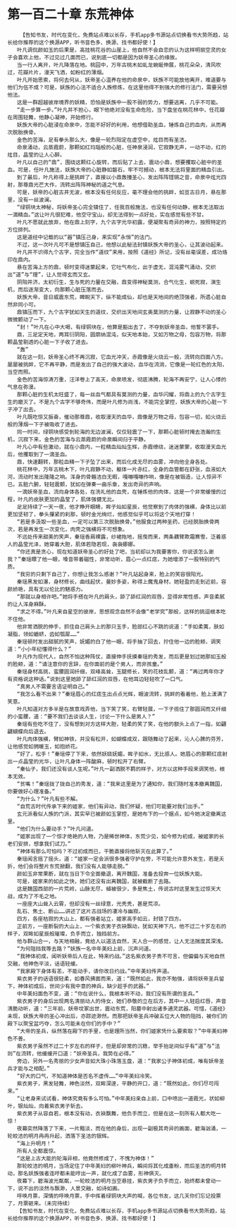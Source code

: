 # 第一百二十章 东荒神体
        【告知书友，时代在变化，免费站点难以长存，手机app多书源站点切换看书大势所趋，站长给你推荐的这个换源APP，听书音色多、换源、找书都好使！】
       叶凡调侃颜如玉的后果是，高挂桃花谷的山崖上，他自然不会自恋的认为这样明丽空灵的女子会喜欢上他，不过见过几面而已，说到底一切都是因为妖帝圣心的缘故。
       当一行人离开，叶凡降落在地。桃园中，万年古桃木如虬龙蜿蜒伸展，桃花朵朵，清风吹过，花瓣片片，漫天飞洒，如粉红的薄烟。
       叶凡开始思索，将何去何从，妖帝圣心温养在他的命泉中，妖族不可能放他离开，难道要与他们为伍不成？可是，妖族的心法不适合人族修炼，在这里他得不到强大的修行法门，需要另想他法。
       这是一群超越彼岸境界的妖精，恐怕是妖族中一股不弱的势力，想要逃离，几乎不可能。
       “走一步算一步。”叶凡并不担心，眼下他绝对没有生命危险，当下盘坐在桃花林中，任花瓣在周围轻舞，他静心凝神，开始修行。
       妖族大帝的心脏浸在命泉中，怎能不好好的利用，他想借助圣血，锤炼自己的血肉，从而再次脱胎换骨。
       金色的苦海，足有拳头那么大，像是一轮烈阳定在虚空中，炫目而有圣洁。
       命泉涌动，云蒸霞蔚，那颗如红玛瑙般的心脏，任神泉浸润，它寂静无声，一动不动，红的炫目，晶莹的让人心醉。
       叶凡以自己的“鼎”，围绕这颗红心旋转，而后贴了上去，震动小鼎，想要攫取心脏中的圣血。可是，任叶凡施法，妖族大帝的心脏静如磐石，牢不可撼动，根本无法将里面的精血引出。
       到了最后，叶凡称得上是挑衅了，直接以小鼎轰撞圣心，发出阵阵铿锵之音，命泉中炫光四射，那尊鼎光芒大作，流转出阵阵神秘的道之气息。
       可是，妖帝的心脏古井无波，根本没有任何反应，毫不理会他的挑衅，如亘古日月，悬在那里，没有一丝波澜。
       “绿铜块太神秘，将妖帝圣心完全镇住了，任我百般施法，也没有任何动静，根本无法取出一滴精血。”这让叶凡很犯难，他空守宝山，却无法得到一点好处，实在感觉有些不甘。
       叶凡不愿就此放弃，他在鼎上刻字，九个古字光华初露，便凝聚有奇异的神力，按照特定的方位排列。
       这是道经中记载的以“器”镇压己身，来实现“永恒”的法门。
       不过，这一次叶凡可不是想镇压自己，他想以此秘法封镇妖族大帝的圣心，让其波动起来。
       叶凡并不识得九个古字，完全当作“道纹”来用，按照《道经》所记，没有丝毫误差，成功烙印在鼎内。
       悬在苦海上方的鼎，顿时变得迷蒙起来，它吐气布化，出于虚无，混沌雾气涌动，交织出“道”与“理”，让人觉得玄而又玄。
       阴阳并济，太初衍生，生与死的力量在交融，鼎变得神秘莫测，合气化生，蜕死寂，演生机，而后逐渐变大，向那颗心脏压落而去。
       妖族大帝，昔日威震东荒，睥睨天下，纵不能成仙，却也是天地间的绝顶强者，所遗心脏自然非同小可。
       鼎镇压而下，九个古字犹如天生的道纹，交织出天地间玄奥莫测的力量，让寂静不动的圣心微微颤动了一下。
       “封！”叶凡在心中大喝，有绿铜块在，他算是豁出去了，不夺到妖帝圣血，他誓不罢手。
       鼎，三足定天地，两耳衍阴阳，圆廓纳混沌，似天地本始，又如万物之母，包容万物，将那颗晶莹剔透的心脏一下子收了进去。
       “轰”
       就在这一刻，妖帝圣心终不再沉寂，它血光冲天，赤霞像是火烧云一般，流转向四面八方。屡屡被挑衅，它不再平静，而是发出了自己的强大波动，血华在流淌，它像是一轮红色的太阳，当空而照。
       金色的苦海惊涛万重，汪洋卷上了高天，命泉喷发，彻底沸腾，轮海不再安宁，让人心悸的气息在弥漫。
       那颗心脏的生机太旺盛了，每一丝血气都具有莫测的力量，血华闪耀，将鼎上的九个古字生生的磨灭了。不是九个古字不够奇伟，而是叶凡修为尚浅，不能完全掌控，妖族大帝的心脏一下子冲了出去。
       叶凡既吃惊又振奋，催动那尊鼎，收取漫天的血华，鼎像是万物之母，包容一切，如火烧云般的薄烟一下子被吸收了进去。
       同一时间，绿铜块感受到轮海的无边波澜，仅仅轻震了一下，那颗心脏顿时掩去浩瀚的生机，沉寂下来，金色的苦海与云蒸霞蔚的命泉瞬间归于平静。
       叶凡心中有些激动，就在小鼎内，一粒精血灿灿生辉，赤霞缭绕，迷迷蒙蒙，收取漫天血光后，他攫取到了一滴圣血。
       鼎，快速翻转，那粒血精一下子坠了出来，而后化成无尽的血雾，冲向他全身各处。
       桃花林中，万年古桃木下，叶凡寂静不动，躯体一片赤红，全身的血管都在舒张，血液如大河，流动时发出隆隆之响。浑身的骨骼洁白无暇，嘎嘣嘎嘣作响，像是在被锻造，让人惊异不已。五脏六腑，轻轻震颤，犹如在弹奏一曲乐章，发出奇异的声响。
       一滴妖帝圣血，流向身体各处，在洗礼他的血壳，在锤炼他的肉体，这是一个非常缓慢的过程，叶凡的皮肤更加的晶莹了，肌体强健无比。
       足足持续了一天一夜，他才睁开眼睛，眸子灿如星辰，他觉察到了肉体的强横，身体比以前更加坚韧了，拳头攥紧的刹那，顿时金光绚烂，他感觉似乎可以将这个天地打穿！
       “若是多汲取一些圣血，一定可以第三次脱胎换骨。”他服食过两种圣药，已经脱胎换骨两次，若是再发生一次变化，肉壳之强横将不可想象。
       不远处传来甜美的笑声，秦瑶香肩裸露，纱裙拖地，摇曳而来，两条藕臂欺霜赛雪，泛着惑人的晶莹光泽，她穿着大胆，肌体若隐若现，袅袅娜娜。
       “你还真是贪心，现在知道妖帝圣心的好处了吧，当初却以为我要害你，你说该怎么谢我？”秦瑶瞟了他一眼，嗓音带着磁性，非常动听，眉心一点红痣，为她增添了一股特别的气质。
       “我穷的只剩下自己了，你想让我怎么感谢？”叶凡站起身来，脸上的笑容很阳光。
       秦瑶黑发如瀑，身材修长，曲线起伏，曼妙多姿，称得上魔鬼身材，她轻盈的走到近前，容颜娇艳，具有无以伦比的魅惑力。
       “那就以身相许吧。”她将手搭在叶凡的肩头，舔了舔红润的双唇，显得非常性感，声音柔腻的让人浑身麻酥。
       “求之不得。”叶凡来自星空的彼岸，思想观念自然不会像“老学究”那般，这样的挑逗根本吃不住他。
       他非常洒脱的伸手，抓住自己肩头上的那只玉手，脸部红心不跳的说道：“手如柔荑，肤如凝脂，领如蝤蛴，齿如瓠犀……”
       秦瑶顿时发出甜腻的笑声，妩媚的白了他一眼，将手抽了回去，拧住他一边的脸颊，调笑道：“小小年纪懂得什么？”
       叶凡作为现代人，自然不怕这种阵仗，直接伸手抚摸秦瑶的秀发，而后更是划过她那如玉般的脸颊，道：“请注意你的言辞，在你面前的是个男人，而非孩童。”
       秦瑶身材高挑，蛮腰圆润纤细，双峰高耸，玉腿修长，笑的花枝乱颤，道：“再过两年你才有资格说这种话。”说到这里她舔了舔红润的双唇，在他耳边轻轻吹了一口气。
       “真男人不需要言语证明自己。”
       “我怎么看不出来？”秦瑶眉心的红痣生出点点光辉，眼波流转，挑衅的看着他，脸上漾满了笑意。
       叶凡知道对方多半是在故意戏弄他，当下笑了笑，右臂轻展，一下子揽住了那圆润而又纤细的小蛮腰，道：“要不我们去谈谈人生，讨论一下什么是男人？”
       秦瑶有些吃不住了，没有想到对方这样大胆，轻柔的笑了笑，在他的额头上点了一指，如翩翩蝴蝶向后退去。
       叶凡肉体强横，臂如神铁，并没有松开，如蝴蝶成双，跟随舞动了起来，沁人心脾的芬芳，让他感觉如拥暖玉，如抱娇花。
       “好了，松手！”秦瑶停了下来，依然妖娆妩媚，眸子如水，无比惑人。她眉心的那颗红痣射出一点晶莹的光华，让叶凡身体一阵酸麻，顿时松开了右臂。
       “秦仙子，我们还没有谈人生呢。”叶凡一副洒脱不羁的样子，对方以这种手段来调笑他，根本无效。
       “贫嘴！”秦瑶拢了拢自己的秀发，道：“我来这里是为了通知你，我们随时准本撤离魏国，你要做好心理准备。”
       “为什么？”叶凡有些不解。
       “自荒古时代传承下来的姬家，他们有异动，我们怀疑，他们可能要对我们出手。”
       玄元派看似人族的门派，其实早已被颜如玉掌控，是她布下的一个据点，如今她决定撤离这里。
       “他们为什么要动手？”叶凡问道。
       “姬家出现了一个惊才绝艳的人物，乃是稀世神体，东荒少见，如今修为初成，被姬家的长老们安排，想拿我们试刀。”
       “神体有那么可怕吗？不过初成而已，干脆直接将他斩灭在此算了。”
       秦瑶闻言摇了摇头，道：“姬家一定会派很多强者守护在旁，不可能允许意外发生，若是夭折，他们会将整片东荒掀翻，我们没有人能够走脱。”
       颜如玉非常果断，就在当日下令全面撤退，离开魏国，准备去投奔一位妖族大能。
       可是，姬家来的如此之快，她们还没有出离魏国，就被截断了去路。
       这是魏国西部的一片荒岭，山脉无尽，植被很少，多是焦土，传说古时这里发生过惊天大战，成为了不毛之地。
       一座座大山耸入云霄，但却没有一丝绿意，光秃秃，甚是荒凉。
       乱石、焦土、断山……讲述了这片古战场的凄冷与幽寂。
       四方，各座枯寂的大山上，都有强者站立，姬家高手如云，封锁了四方。
       正前方，一座断裂的大山上，一个紫衣男子衣袂飘动，犹如天神下凡，他不过二十岁左右的样子，双眸如星辰般璀璨，负手而立，独挡前方。
       他与群山合一，与天地相融，竟给人以道法自然，天人合一的感觉，让人无法揣度其深浅。
       “为何阻挡我等去路？”妖族一名中年美妇上前，沉声问道。
       “我神体初成，闻听妖帝后人在此，特来约战。”这名紫衣男子贵不可言，但偏偏与天地自然交融，他神色平淡，话语轻缓。
       “我家殿下身体有恙，不能动手，请你改日约战。”中年美妇传声道。
       紫衣男子的话语很轻柔，如春风拂面而来，道：“既然如此，我亦不勉强，请将妖帝圣兵留下，神体初成后，世间少有我中意的神兵，缺少趁手的武器。”
       中年美妇面色不变，道：“你在说什么，我根本听不动，我们没有所谓的圣兵。”
       紫衣男子的身后出现两名清丽动人的侍女，她们恭敬的立在后方，其中一人轻启红唇，声音清脆动听，道：“三年前，妖帝坟冢出世，震动东荒，阳墓中射出诸多通灵武器。可惜，《道经》未现，妖族大帝的圣心冲出后，亦踪迹渺然。而那把妖帝圣兵冲破五位大人物的阻挡，被你们的殿下以聚宝盆巧夺，怎么可能未在你们的手中？”
       “大帝的圣兵，纵然落在殿下的手里，也是理所当然，你们姬家凭什么要索取？”中年美妇神色不善。
       紫衣男子虽然不过二十岁左右的样子，但是却非常的沉稳，举手抬足间似乎有“道”与“法则”在流转，他缓缓开口道：“妖帝圣兵，我势在必得。”
       旁边，另外一名秀丽的少女声音如大珠小珠落玉盘，道：“我家公子神体初成，唯有妖帝圣兵才能与之相配。”
       “好大的口气，不知道神体是否名不虚传……”中年美妇冷笑。
       紫衣男子，黑发轻舞，神色淡然，双眸深邃，平静的开口，道：“既然如此，你们尽可闯来。”
       “让老身来试试看，神体究竟有多么可怕。”中年美妇亲自上前，口中喷出一道霞光，状如柳叶，银灿灿，向着紫衣男子斩去。
       紫衣男子从容自若，根本没有动，衣袂飘舞，他负手而立，但是在这一刻所有人都大吃一惊！
       夜幕突然降落了下来，一片黯淡，而在他的身后，出现一副极其奇异的画面，碧海汹涌，一轮皎洁的明月冉冉升起，洒落下圣洁的银辉。
       “海上升明月！”
       所有人全都震惊。
       “这是上古大能的轮海异相，他竟然修成了，不愧为神体！”
       那轮皎洁的明月，当场定住了中年美妇的柳叶神兵，瞬间将其化成齑粉，而后圣洁的明月转动，那名妖族强者连哼都未能哼出一声，就化成了血雾，形神俱灭。
       夜幕下，碧海波光粼粼，一轮皎洁的明月当空悬挂，紫衣男子负手而立，始终都未曾动一下，说不出的淡然与飘渺，人景交融，如诗如画。
       呼唤月票，深情的呼唤月票，手中挥着绿铜块大声的喊，各位书友，这几天你们忘记投票了，月票砸来。（未完待续）
       【告知书友，时代在变化，免费站点难以长存，手机app多书源站点切换看书大势所趋，站长给你推荐的这个换源APP，听书音色多、换源、找书都好使！】